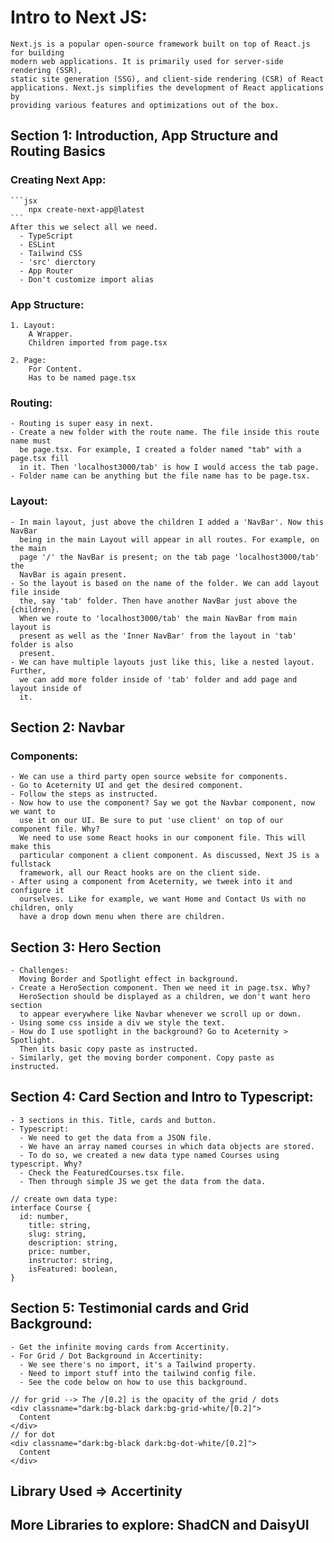 # Intro to Next JS:

    Next.js is a popular open-source framework built on top of React.js for building
    modern web applications. It is primarily used for server-side rendering (SSR),
    static site generation (SSG), and client-side rendering (CSR) of React
    applications. Next.js simplifies the development of React applications by
    providing various features and optimizations out of the box.

## Section 1: Introduction, App Structure and Routing Basics

### Creating Next App:

    ```jsx
        npx create-next-app@latest
    ```
    After this we select all we need.
      - TypeScript
      - ESLint
      - Tailwind CSS
      - 'src' dierctory
      - App Router
      - Don't customize import alias

### App Structure:

    1. Layout:
        A Wrapper.
        Children imported from page.tsx

    2. Page:
        For Content.
        Has to be named page.tsx

### Routing:

    - Routing is super easy in next.
    - Create a new folder with the route name. The file inside this route name must
      be page.tsx. For example, I created a folder named "tab" with a page.tsx fill
      in it. Then 'localhost3000/tab' is how I would access the tab page.
    - Folder name can be anything but the file name has to be page.tsx.

### Layout:

    - In main layout, just above the children I added a 'NavBar'. Now this NavBar
      being in the main Layout will appear in all routes. For example, on the main
      page '/' the NavBar is present; on the tab page 'localhost3000/tab' the
      NavBar is again present.
    - So the layout is based on the name of the folder. We can add layout file inside
      the, say 'tab' folder. Then have another NavBar just above the {children}.
      When we route to 'localhost3000/tab' the main NavBar from main layout is
      present as well as the 'Inner NavBar' from the layout in 'tab' folder is also
      present.
    - We can have multiple layouts just like this, like a nested layout. Further,
      we can add more folder inside of 'tab' folder and add page and layout inside of
      it.

## Section 2: Navbar

### Components:

    - We can use a third party open source website for components.
    - Go to Aceternity UI and get the desired component.
    - Follow the steps as instructed.
    - Now how to use the component? Say we got the Navbar component, now we want to
      use it on our UI. Be sure to put 'use client' on top of our component file. Why?
      We need to use some React hooks in our component file. This will make this
      particular component a client component. As discussed, Next JS is a fullstack
      framework, all our React hooks are on the client side.
    - After using a component from Aceternity, we tweek into it and configure it
      ourselves. Like for example, we want Home and Contact Us with no children, only
      have a drop down menu when there are children.

## Section 3: Hero Section

    - Challenges:
      Moving Border and Spotlight effect in background.
    - Create a HeroSection component. Then we need it in page.tsx. Why?
      HeroSection should be displayed as a children, we don't want hero section
      to appear everywhere like Navbar whenever we scroll up or down.
    - Using some css inside a div we style the text. 
    - How do I use spotlight in the background? Go to Aceternity > Spotlight. 
      Then its basic copy paste as instructed.
    - Similarly, get the moving border component. Copy paste as instructed.

## Section 4: Card Section and Intro to Typescript:
    - 3 sections in this. Title, cards and button.
    - Typescript:
      - We need to get the data from a JSON file.
      - We have an array named courses in which data objects are stored.
      - To do so, we created a new data type named Courses using typescript. Why?
      - Check the FeaturedCourses.tsx file.
      - Then through simple JS we get the data from the data.
```tsx
// create own data type:
interface Course {
  id: number,
    title: string,
    slug: string,
    description: string,
    price: number,
    instructor: string,
    isFeatured: boolean,
}
```

## Section 5: Testimonial cards and Grid Background:
    - Get the infinite moving cards from Accertinity.
    - For Grid / Dot Background in Accertinity: 
      - We see there's no import, it's a Tailwind property. 
      - Need to import stuff into the tailwind config file.
      - See the code below on how to use this background.

```tsx
// for grid --> The /[0.2] is the opacity of the grid / dots
<div classname="dark:bg-black dark:bg-grid-white/[0.2]">
  Content
</div>
// for dot
<div classname="dark:bg-black dark:bg-dot-white/[0.2]">
  Content
</div>
```

## Library Used => Accertinity

## More Libraries to explore: ShadCN and DaisyUI